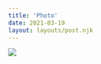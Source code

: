 ```yaml
---
title: 'Photo'
date: 2021-03-19
layout: layouts/post.njk
---
```


![](https://i.ibb.co/1ZDx6kj/file-27.jpg)


